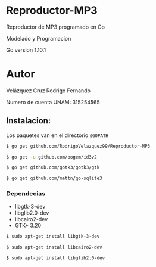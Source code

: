 # Reproductor-MP3

Reproductor de MP3 programado en Go

Modelado y Programacion

Go version 1.10.1

# Autor

Velázquez Cruz Rodrigo Fernando

Numero de cuenta UNAM: 315254565

## Instalacion:

Los paquetes van en el directorio `$GOPATH`
```bash
$ go get github.com/RodrigoVelazquez99/Reproductor-MP3
```
```bash
$ go get -u github.com/bogem/id3v2
```
```bash
$ go get github.com/gotk3/gotk3/gtk
```
```bash
$ go get github.com/mattn/go-sqlite3
```

### Dependecias

* libgtk-3-dev
* libglib2.0-dev
* libcairo2-dev
* GTK+ 3.20
```bash
$ sudo apt-get install libgtk-3-dev
```
```bash
$ sudo apt-get install libcairo2-dev
```
```bash
$ sudo apt-get install libglib2.0-dev
```
